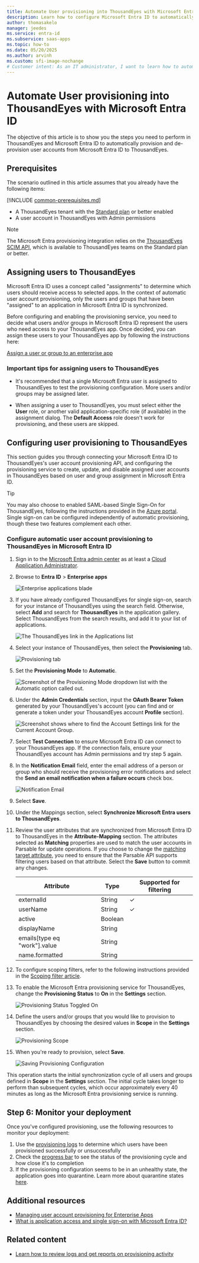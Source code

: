 ```yaml
---
title: Automate User provisioning into ThousandEyes with Microsoft Entra ID
description: Learn how to configure Microsoft Entra ID to automatically provision and de-provision user accounts to ThousandEyes.
author: thomasakelo
manager: jeedes
ms.service: entra-id
ms.subservice: saas-apps
ms.topic: how-to
ms.date: 05/20/2025
ms.author: arvinh
ms.custom: sfi-image-nochange
# Customer intent: As an IT administrator, I want to learn how to automatically provision and deprovision user accounts from Microsoft Entra ID to ThousandEyes so that I can streamline the user management process and ensure that users have the appropriate access to ThousandEyes.
---
```


# Automate User provisioning into ThousandEyes with Microsoft Entra ID

The objective of this article is to show you the steps you need to perform in ThousandEyes and Microsoft Entra ID to automatically provision and de-provision user accounts from Microsoft Entra ID to ThousandEyes. 

## Prerequisites

The scenario outlined in this article assumes that you already have the following items:

[!INCLUDE [common-prerequisites.md](~/identity/saas-apps/includes/common-prerequisites.md)]
* A ThousandEyes tenant with the [Standard plan](https://www.thousandeyes.com/pricing) or better enabled 
* A user account in ThousandEyes with Admin permissions 

> [!NOTE]
> The Microsoft Entra provisioning integration relies on the [ThousandEyes SCIM API](https://success.thousandeyes.com/PublicArticlePage?articleIdParam=kA044000000CnWrCAK), which is available to ThousandEyes teams on the Standard plan or better.

## Assigning users to ThousandEyes

Microsoft Entra ID uses a concept called "assignments" to determine which users should receive access to selected apps. In the context of automatic user account provisioning, only the users and groups that have been "assigned" to an application in Microsoft Entra ID is synchronized. 

Before configuring and enabling the provisioning service, you need to decide what users and/or groups in Microsoft Entra ID represent the users who need access to your ThousandEyes app. Once decided, you can assign these users to your ThousandEyes app by following the instructions here:

[Assign a user or group to an enterprise app](~/identity/enterprise-apps/assign-user-or-group-access-portal.md)

### Important tips for assigning users to ThousandEyes

* It's recommended that a single Microsoft Entra user is assigned to ThousandEyes to test the provisioning configuration. More users and/or groups may be assigned later.

* When assigning a user to ThousandEyes, you must select either the **User** role, or another valid application-specific role (if available) in the assignment dialog. The **Default Access** role doesn't work for provisioning, and these users are skipped.

## Configuring user provisioning to ThousandEyes 

This section guides you through connecting your Microsoft Entra ID to ThousandEyes's user account provisioning API, and configuring the provisioning service to create, update, and disable assigned user accounts in ThousandEyes based on user and group assignment in Microsoft Entra ID.

> [!TIP]
> You may also choose to enabled SAML-based Single Sign-On for ThousandEyes, following the instructions provided in the [Azure portal](https://portal.azure.com). Single sign-on can be configured independently of automatic provisioning, though these two features complement each other.

<a name='configure-automatic-user-account-provisioning-to-thousandeyes-in-azure-ad'></a>

### Configure automatic user account provisioning to ThousandEyes in Microsoft Entra ID

1. Sign in to the [Microsoft Entra admin center](https://entra.microsoft.com) as at least a [Cloud Application Administrator](~/identity/role-based-access-control/permissions-reference.md#cloud-application-administrator).
1. Browse to **Entra ID** > **Enterprise apps**

	![Enterprise applications blade](common/enterprise-applications.png)

2. If you have already configured ThousandEyes for single sign-on, search for your instance of ThousandEyes using the search field. Otherwise, select **Add** and search for **ThousandEyes** in the application gallery. Select ThousandEyes from the search results, and add it to your list of applications.

	![The ThousandEyes link in the Applications list](common/all-applications.png)
	
3. Select your instance of ThousandEyes, then select the **Provisioning** tab.

	![Provisioning tab](common/provisioning.png)

4. Set the **Provisioning Mode** to **Automatic**.

	![Screenshot of the Provisioning Mode dropdown list with the Automatic option called out.](common/provisioning-automatic.png)
	

5. Under the **Admin Credentials**  section, input the **OAuth Bearer Token** generated by your ThousandEyes's account (you can find and or generate a token under your ThousandEyes account **Profile** section).

	![Screenshot shows where to find the Account Settings link for the Current Account Group.](./media/thousandeyes-provisioning-tutorial/ThousandEyes2.png)

6. Select **Test Connection** to ensure Microsoft Entra ID can connect to your ThousandEyes app. If the connection fails, ensure your ThousandEyes account has Admin permissions and try step 5 again.

7. In the **Notification Email** field, enter the email address of a person or group who should receive the provisioning error notifications and select the **Send an email notification when a failure occurs** check box.

	![Notification Email](common/provisioning-notification-email.png)

8. Select **Save**.

9. Under the Mappings section, select **Synchronize Microsoft Entra users to ThousandEyes**.

10. Review the user attributes that are synchronized from Microsoft Entra ID to ThousandEyes in the **Attribute-Mapping** section. The attributes selected as **Matching** properties are used to match the user accounts in Parsable for update operations. If you choose to change the [matching target attribute](~/identity/app-provisioning/customize-application-attributes.md), you need to ensure that the Parsable API supports filtering users based on that attribute. Select the **Save** button to commit any changes.

 	 |Attribute|Type|Supported for filtering|
  	 |---|---|---|
  	 |externalId|String|&check;|
  	 |userName|String|&check;|
  	 |active|Boolean|
  	 |displayName|String|
  	 |emails[type eq "work"].value|String|
  	 |name.formatted|String|


11. To configure scoping filters, refer to the following instructions provided in the [Scoping filter  article](~/identity/app-provisioning/define-conditional-rules-for-provisioning-user-accounts.md).

12. To enable the Microsoft Entra provisioning service for ThousandEyes, change the **Provisioning Status** to **On** in the **Settings** section.

	![Provisioning Status Toggled On](common/provisioning-toggle-on.png)

13. Define the users and/or groups that you would like to provision to ThousandEyes by choosing the desired values in **Scope** in the **Settings** section.

	![Provisioning Scope](common/provisioning-scope.png)

14. When you're ready to provision, select **Save**.

	![Saving Provisioning Configuration](common/provisioning-configuration-save.png)

This operation starts the initial synchronization cycle of all users and groups defined in **Scope** in the **Settings** section. The initial cycle takes longer to perform than subsequent cycles, which occur approximately every 40 minutes as long as the Microsoft Entra provisioning service is running. 

## Step 6: Monitor your deployment
Once you've configured provisioning, use the following resources to monitor your deployment:

1. Use the [provisioning logs](~/identity/monitoring-health/concept-provisioning-logs.md) to determine which users have been provisioned successfully or unsuccessfully
2. Check the [progress bar](~/identity/app-provisioning/application-provisioning-when-will-provisioning-finish-specific-user.md) to see the status of the provisioning cycle and how close it's to completion
3. If the provisioning configuration seems to be in an unhealthy state, the application goes into quarantine. Learn more about quarantine states [here](~/identity/app-provisioning/application-provisioning-quarantine-status.md).  

## Additional resources

* [Managing user account provisioning for Enterprise Apps](~/identity/app-provisioning/configure-automatic-user-provisioning-portal.md)
* [What is application access and single sign-on with Microsoft Entra ID?](~/identity/enterprise-apps/what-is-single-sign-on.md)

## Related content

* [Learn how to review logs and get reports on provisioning activity](~/identity/app-provisioning/check-status-user-account-provisioning.md)
